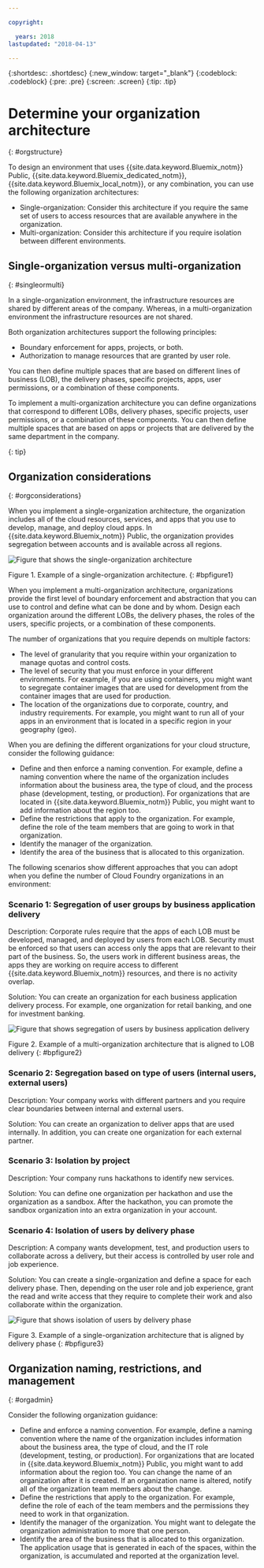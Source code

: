 ```yaml
---

copyright:

  years: 2018
lastupdated: "2018-04-13"

---
```


{:shortdesc: .shortdesc}
{:new_window: target="_blank"}
{:codeblock: .codeblock}
{:pre: .pre}
{:screen: .screen}
{:tip: .tip}

# Determine your organization architecture
{: #orgstructure}

To design an environment that uses {{site.data.keyword.Bluemix_notm}} Public, {{site.data.keyword.Bluemix_dedicated_notm}}, {{site.data.keyword.Bluemix_local_notm}}, or any combination, you can use the following organization architectures:

* Single-organization: Consider this architecture if you require the same set of users to access resources that are available anywhere in the organization.
* Multi-organization: Consider this architecture if you require isolation between different environments.

## Single-organization versus multi-organization
{: #singleormulti}

In a single-organization environment, the infrastructure resources are shared by different areas of the company. Whereas, in a multi-organization environment the infrastructure resources are not shared.

Both organization architectures support the following principles:

* Boundary enforcement for apps, projects, or both.
* Authorization to manage resources that are granted by user role.

You can then define multiple spaces that are based on different lines of business (LOB), the delivery phases, specific projects, apps, user permissions, or a combination of these components.

To implement a multi-organization architecture you can define organizations that correspond to different LOBs, delivery phases, specific projects, user permissions, or a combination of these components. You can then define multiple spaces that are based on apps or projects that are delivered by the same department in the company.

{: tip}

## Organization considerations
{: #orgconsiderations}

When you implement a single-organization architecture, the organization includes all of the cloud resources, services, and apps that you use to develop, manage, and deploy cloud apps. In {{site.data.keyword.Bluemix_notm}} Public, the organization provides segregation between accounts and is available across all regions.

 ![Figure that shows the single-organization architecture](img/singleorg_example.svg "Figure that shows the single-organization architecture in {{site.data.keyword.Bluemix_notm}}")

 Figure 1. Example of a single-organization architecture.
{: #bpfigure1}

When you implement a multi-organization architecture, organizations provide the first level of boundary enforcement and abstraction that you can use to control and define what can be done and by whom. Design each organization around the different LOBs, the delivery phases, the roles of the users, specific projects, or a combination of these components.  

The number of organizations that you require depends on multiple factors:

* The level of granularity that you require within your organization to manage quotas and control costs.
* The level of security that you must enforce in your different environments. For example, if you are using containers, you might want to segregate container images that are used for development from the container images that are used for production.
* The location of the organizations due to corporate, country, and industry requirements. For example, you might want to run all of your apps in an environment that is located in a specific region in your geography (geo).

When you are defining the different organizations for your cloud structure, consider the following guidance:

* Define and then enforce a naming convention. For example, define a naming convention where the name of the organization includes information about the business area, the type of cloud, and the process phase (development, testing, or production). For organizations that are located in {{site.data.keyword.Bluemix_notm}} Public, you might want to add information about the region too.
* Define the restrictions that apply to the organization. For example, define the role of the team members that are going to work in that organization.
* Identify the manager of the organization.
* Identify the area of the business that is allocated to this organization.

The following scenarios show different approaches that you can adopt when you define the number of Cloud Foundry organizations in an environment:

### Scenario 1: Segregation of user groups by business application delivery

 Description: Corporate rules require that the apps of each LOB must be developed, managed, and deployed by users from each LOB. Security must be enforced so that users can access only the apps that are relevant to their part of the business. So, the users work in different business areas, the apps they are working on require access to different {{site.data.keyword.Bluemix_notm}} resources, and there is no activity overlap.

  Solution: You can create an organization for each business application delivery process. For example, one organization for retail banking, and one for investment banking.

  ![Figure that shows segregation of users by business application delivery](img/bank_example.svg "Figure that shows segregation of users by business application delivery")

  Figure 2. Example of a multi-organization architecture that is aligned to LOB delivery
{: #bpfigure2}

### Scenario 2: Segregation based on type of users (internal users, external users)

  Description: Your company works with different partners and you require clear boundaries between internal and external users.

  Solution: You can create an organization to deliver apps that are used internally. In addition, you can create one organization for each external partner.

### Scenario 3: Isolation by project

  Description: Your company runs hackathons to identify new services.  

  Solution: You can define one organization per hackathon and use the organization as a sandbox. After the hackathon, you can promote the sandbox organization into an extra organization in your account.

### Scenario 4: Isolation of users by delivery phase

  Description: A company wants development, test, and production users to collaborate across a delivery, but their access is controlled by user role and job experience.

  Solution: You can create a single-organization and define a space for each delivery phase. Then, depending on the user role and job experience, grant the read and write access that they require to complete their work and also collaborate within the organization.

  ![Figure that shows isolation of users by delivery phase](img/user_groups_example.svg "Figure that shows isolation of users by delivery phase")

   Figure 3. Example of a single-organization architecture that is aligned by delivery phase
{: #bpfigure3}

## Organization naming, restrictions, and management
{: #orgadmin}   

Consider the following organization guidance:

* Define and enforce a naming convention. For example, define a naming convention where the name of the organization includes information about the business area, the type of cloud, and the IT role (development, testing, or production). For organizations that are located in {{site.data.keyword.Bluemix_notm}} Public, you might want to add information about the region too. You can change the name of an organization after it is created. If an organization name is altered, notify all of the organization team members about the change.
* Define the restrictions that apply to the organization. For example, define the role of each of the team members and the permissions they need to work in that organization.
* Identify the manager of the organization. You might want to delegate the organization administration to more that one person.
* Identify the area of the business that is allocated to this organization. The application usage that is generated in each of the spaces, within the organization, is accumulated and reported at the organization level.

